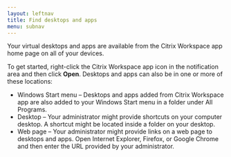 ```yaml
---
layout: leftnav
title: Find desktops and apps
menu: subnav
---
```


Your virtual desktops and apps are available from the Citrix Workspace app home page on all of your devices.

To get started, right-click the Citrix Workspace app icon in the notification area and then click **Open**. Desktops and apps can also be in one or more of these locations:

*  Windows Start menu – Desktops and apps added from Citrix Workspace app are also added to your Windows Start menu in a folder under All Programs.
*  Desktop – Your administrator might provide shortcuts on your computer desktop. A shortcut might be located inside a folder on your desktop.
*  Web page – Your administrator might provide links on a web page to desktops and apps. Open Internet Explorer, Firefox, or Google Chrome and then enter the URL provided by your administrator.
